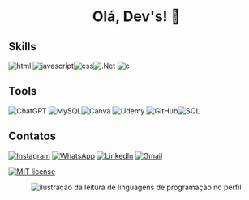 ## <h1 align="center">      Olá, Dev's! 👋  </h1>

## Skills
![html](https://img.shields.io/badge/HTML5-E34F26?style=for-the-badge&logo=html5&logoColor=white) ![javascript](https://img.shields.io/badge/JavaScript-F7DF1E?style=for-the-badge&logo=javascript&logoColor=black)![css](https://img.shields.io/badge/CSS3-1572B6?style=for-the-badge&logo=css3&logoColor=white)![.Net](https://img.shields.io/badge/.NET-5C2D91?style=for-the-badge&logo=.net&logoColor=white)
![c](https://img.shields.io/badge/c%23-%23239120.svg?style=for-the-badge&logo=c-sharp&logoColor=white)

## Tools

![ChatGPT](https://img.shields.io/badge/chatGPT-74aa9c?style=for-the-badge&logo=openai&logoColor=white)  ![MySQL](https://img.shields.io/badge/mysql-4479A1.svg?style=for-the-badge&logo=mysql&logoColor=white)![Canva](https://img.shields.io/badge/Canva-%2300C4CC.svg?style=for-the-badge&logo=Canva&logoColor=white) ![Udemy](https://img.shields.io/badge/Udemy-A435F0?style=for-the-badge&logo=Udemy&logoColor=white) ![GitHub](https://img.shields.io/badge/github-%23121011.svg?style=for-the-badge&logo=github&logoColor=white)![SQL](https://img.shields.io/badge/Microsoft%20SQL%20Server-CC2927?style=for-the-badge&logo=microsoft%20sql%20server&logoColor=white)


## Contatos
[![Instagram](https://img.shields.io/badge/Instagram-%23E4405F.svg?logo=Instagram&logoColor=white)](https://www.instagram.com/caandrademila/)
[![WhatsApp](https://img.shields.io/badge/WhatsApp-25D366?logo=whatsapp&logoColor=white)](https://wa.me/5535999178457?text=Ol%C3%A1,)
[![LinkedIn](https://img.shields.io/badge/Linkedin-%230077B5.svg?logo=linkedin&logoColor=white)](https://www.linkedin.com/in/camilarandrade/)
[![Gmail](https://img.shields.io/badge/Gmail-D14836?logo=gmail&logoColor=white)](mailto:andradecamilareis@gmail.com)

[![MIT license](https://img.shields.io/badge/License-MIT-blue.svg)](https://lbesson.mit-license.org/)


<p align="center"><img src="https://github-readme-stats.vercel.app/api/top-langs/?username=andradecamila-dev&theme=monokai&hide_langs_below=1" alt="ilustração da leitura de linguagens de programação no perfil"/>  </p>

